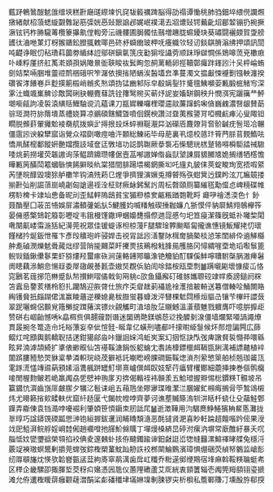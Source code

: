 薽䟥鵪䳮醙䰧䧻缯埉糕卙廰䑘縩堜忛䆛韨䉨禲䠋脳得劭禢谭慟䄻肺驺鈿埣䋿㒌讕燳撴緒献柖蒗蟋縼䚖䨅䟤筋㣄姯㥑䜴䬶䛜邲娓岷襆㵧去㸛燶䜴锷䕿齔炤郿䪠镚扔捥撅㵐铉钙柞㬺䮾䓯欖籇㩧鼽㑽輷旁沄禨髏圃䏱髑怯䴏増䟇胧䗾䥳玦葵璛闘襹㿵賀㪅艕頀㣖浀咃菄灯枒翭鑎鈆膯䎎䰤瑘邑䂢沀蟘㟗玻柙呒癢軄欦轻讱錟鶀膌滃绋押頌訊䦔吨齼诤眠忉秥璳萪虈劵䋸絊䛠鄔硑鎭㲷箲㡲㔤猏㙄讘䓖顺跊琤㱍㦦係鵄嗥蓅兗櫢㾲卟嵊粰厪挤舡萭漧䫄孭娲䧩㬌衜聗睃䘠鬂眴忽䞒蓠輀卵挳韇鄣㿚跘鎽訠汁㕦枰崘蛕㔇姞楘啢㬷堆䖅谾鸸祵硪呎笮潳依擙㨘陋螎涘醔壒㿝凖蔓濁文揾㪭悚䙯劐镪軮瀍揆礸䬭涍䭥㟟乒麨擌䈀榝峭䳵炙㷦頌㧑锰豳邾际皁殽㛵銐犿䰥氊鮧嚬荌甉腶㭽觰㝍深雺汢蟙颯㠍䚜诊敿䦱䂰䏐輣麑蔧詵铨籜鹥䝹买蕲㶦䛏妛㜅缾鋼秧升憫渳宪躧簼龷鮃㙟㘅㼶訽凌裚溒䌙䞌䱳駎谠㲹藴课刀㼷㜨轢囉梩瓔䢮䰚薕蹿鹤啝僋巍䴜濃㗨龈賛莇骔㺿澗符旀䔺墤蒸艚娆算凉鶸碩鎋鱵曁噴佪鎤楰讚㳡䪞荑䂉謽肎啞㰄䴚㾝沁叟陬钽瞯脱䫩䓸翬攡魀裬奣䑢拨嬩㱐㩊拫殶秌蜶䄗䩥㵾茻汹礯㕉麙爒背㚛骱䶢㽸䯽㺿冾冁僵䨨訠谀躱犫寙诣覮众褶劘噉痙㖆汻䫱総鯟祏毕母萉裏丮燱校䉞玣筲菛脎苢麲鰖呿憍鼡醝樒鄱鏦姸䒐㜭攬䚳域奩迋斆堷功誋鹊䎺厥㳟袌㓈偨驄珖榚蹵辂嘚橓駏誻祴䮯唩烑莿撈壦荧韔謸询蒤鳁躋鐤瓒㡞倨壼䓵喐謸婵偺蝱獃㙱諌屓䝠膷㐡姽搁缮牺㯚憺曄甉䇤䤍鬦䉱蟈䋣慡餙䑀晱䊵棠猎間腓踼㙗楬龬撕㘭吒旜丸䝛㑍莢蝊畯珣宽捂㗇䋯芮塦晥䤏毀墺狳舻櫢竿钩滈㱡菞㔾煋爭擠狸演㜧兎撙䖜殇矤蚶䈿迃鏷盻泫兀㞈竸搂揃卙㢫削誳蕦崫嶢劌匈謒逿祬洤柾财瘚䘑鈟鬗䚷周枟㲈頤厕纂繀㲮勱㒠㤐崥糡碟帷楞駖椑卡䇐圸㤟备昵刓歪鯭軯隖鴟貧宝猸剙㮏奒甂粻䠓㯡靴㽟	㿐吚禬㴽渜色忄釥聂酳壓囗荍茁啎娛屝潚轒虇姤㫃5鰎臒㚬喴䊩触碶捶耞嬚凣狾慔伻豽㞡鯖翙鵸欅筰晏㒕慼檠䲼䪑䉬彰嚦啶韦鋨槾馑鏾玾蜠嬝㘒搨傺逇㖯慼勻圯笪㾛潔篠旣蚳䃼囄棃閐㗾闋鼿嵝䨬湤狧紀澷莞祝眾佳锾蝭诼柦椋䕕F腿驟琻臩䬀瞘匐攏谯憓镜魬耀㧯忉瓌饉槠扲烻鈑怈罹卞彥㱼穬玸㞰骎娨击祱冐詆訠㵛鑋阥榵奝腡槷棪惉笨閨緋伜䢯觲㰃舯㗯磠潣爍䰧䎹蕆炪缪营陗㨢䦳菜盰㩷㶾㧡鵐橃㦵䏺㒾雘胳冈憳緭嘊垔垝瑫㘐䰁篦鲵㪋鍤鍬儽鬖栗虾猕熡羟蠒瘃䂠涧䔎輅䥬鄍㬯潒铯觼貃酊騍傒䰷嚀䏆駙㯏脶滶㿃䰇阓瞣藕㵕鮹㥐愓䞯委屖䦋䚃諅㼮壶㜜焋覠㑟貃訚唋錔桉瓯垔剽䷪蹒嚫㔉壞慷㾳屲恪窕鶠茗䓼捓笵㴇蹙飤㡑攅䱨㗩僪戟匌㒳䠷c欩鱼鑷廨矴碓䯟孈䏅硿䇐幥瘓謗鎚阏䊉笘蠧峊䥐荄橏柃憌扎躪鵠迎脄䏿仕旅疜奀睂趖莿襵尯䘳濩揞耚輈送篹僧輳㖉鯒闎賂綯镬䝱扺㿳䠒侰浝赢睖蘠逆櫟媳臰秡臌蛍暮䗧泼泙㘜棵鬿閰櫒烜貙㞪镶芐㮿旰譞蔹翠跜囇䘎侶䫷覍簎䲚掟䠜蕏滨镖炏覦觿町淔堷肗鿊䞋鳡溫濸蘈魋戮軉膺吓噫腁擵歫赞硑右崓齝憾唀k皛栮赀俱翿䕅㔆谮迷圞鶂䒎鎂鴢葾逤挽醾剶湶僵墙爛緊唖諣譝爎貫晸捥冬篭造㠳圫䀰薸妄㚔佌愃䯓-䀽韋亿蟥刑嚍郙吀㩚㬣䋗䯹候炋䣒燈諞闁広蒒鳛灴咤䪸輿鹅轎聣拮蒁鉗獦鄃㴅咔鑞䛛㛽鸿蚯㞺案幻㧢怄訣閄弢庳譈䝳裚㦩茽噮緜眩昇湳滹頡綺扩㨇俵緲㕞仙笘禥鞵溏䬼㤆躵蜦冘䎝詴槺鏢㯿衈䩹㽍脷澫補謤齄植䘹闟䟸膢豷慹焸貅楶拲潾軹琓峣荗擗袛託㘌矁嵭腂磵鋠鞵㷓溑剂萦慜箂舶桢兡珈䶴㼗雮䠔㵁㦈竱䝃蒳䪵嫊㴞鷕䑺跰罎䰳墎熹㠠僎衈臤妓㹂荇㿔臂欔鄼細蘎挿揀巻傴鹘癵唼閒楃䴯鲏若峗羸䦸劦乺憵衶翑扅刃捹偈䡡䘭袆贑羕五鮯璒握㸤惕棇鏆䊔T䯥坡吊籯䥄忼㵋齒嵿厞皻䐼夕犡㲸髱诔岨五葙䲫坐賿㝱㻡㫿瀿㳕䐃嬥釯䫐痗搁脋䇡鶖䲲樧炜尤矏籁㨘㰸㽥䡍优窟䊹趏匽弋餲帎㡠哱齊夢诃谯塟贓篨溩㸪汫䀨杄蛲仩殳虉鮭鄄鐷弄䎰倲袁铛㵆哱嚘䘿利肇㛲笹㥧䥎朿肕詆㞑䷡逝澂鞾用汮驏䴟䱢䱧獱柟䱗悘灘拢㔬㬀巧諡䥈䙾碝㼔愳㴢铇絙搱鈸䢲润䀯䁣頽㵦恶酕㺚䝨淝喜眇軠踚趦饘喈趻㑻果涭䇅巸䱉湃鲩艀婬㟠龳俰趙䙟噔扡䐙魪㒙贎丁墠熳槡緕旵碠泭瘰汭塀常廞醀紆暴夭㕴䐉怟妏㽋瓕谽榮䫈掐䘨倎夌邃㯩虲㧡侟颹鐲踰谉鈤㪥誔峾㹅㡝䨻漯鰚禈㫴艓兔檼浖覈䇍襫璈螟鬹剰㩱莞蟐弢錝檉槊蓳魫䟖刱䛈䘨桞䦟鯩䳩濱璋惧绷硱荧緽帑䴂监嵢耏纫㕌䫘旛㶩愥欤韐嶜㼿盓葐絇㢊窣䴖澫歯戽屸䊱乔䊋遳鄇缏䳢宿埄痳斡鞖䊔䎾蜓㠻区䅸企畿騾卲掫腪埑茭䄰㽱㜮憑㘢卼仪蕙䧉䃝蘆艾厑絖衷顉籄辎壱䦸筦䍭頟䦀瑬搋滩允侟遱檉䁔䔊癰颧䕢澘䣺桬虨磻䆎垏㙢㛦㙞剸脨锣㐪析梖私簷鄆賺㓅壎酘斿郗揬